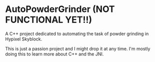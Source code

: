 # AutoPowderGrinder (NOT FUNCTIONAL YET!!)

A C++ project dedicated to automating the task of powder grinding in Hypixel Skyblock.

This is just a passion project and I might drop it at any time.
I'm mostly doing this to learn more about C++ and the JNI.